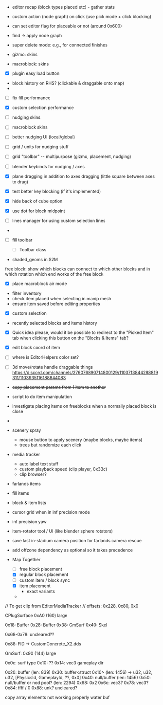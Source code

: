 - editor recap (block types placed etc) - gather stats

- custom action (node graph) on click (use pick mode + click blocking)
- can set editor flag for placeable or not (around 0x600)
- find -> apply node graph

- super delete mode: e.g., for connected finishes

- gizmo: skins
- macroblock: skins

- [x] plugin easy load button

- block history on RHS? (clickable & draggable onto map)
-


- [ ] fix fill performance
- [x] custom selection performance
- [ ] nudging skins
- [ ] macroblock skins

- [ ] better nudging UI (local/global)

- [ ] grid / units for nudging stuff
- [ ] grid "toolbar" -- multipurpose (gizmo, placement, nudging)

- [ ] blender keybinds for nudging / axes
- [x] plane dragging in addition to axes dragging (little square between axes to drag)
- [x] test better key blocking (if it's implemented)
- [x] hide back of cube option
- [x] use dot for block midpoint
- [ ] lines manager for using custom selection lines
-
- [ ] fill toolbar
  - [ ] Toolbar class





- shaded_geoms in S2M

free block: show which blocks can connect to which other blocks and in which rotation
which end works of the free block



- [x] place macroblock air mode
- filter inventory
- check item placed when selecting in manip mesh
- ensure item saved before editing properties
- [x] custom selection
- recently selected blocks and items history
- [x] Quick idea please, would it be possible to redirect to the "Picked Item" tab when clicking this button on the "Blocks & Items" tab?
- [x] edit block coord of item
- [ ] where is EditorHelpers color set?

- [ ] 3d move/rotate handle draggable things <https://discord.com/channels/276076890714800129/1103713844288819311/1103935116188844083>

- ~~copy placement params from 1 item to another~~
- script to do item manipulation
- investigate placing items on freeblocks when a normally placed block is close
-

- scenery spray
  - mouse button to apply scenery (maybe blocks, maybe items)
  - trees but randomize each click


- media tracker
  - auto label text stuff
  - custom playback speed (clip player, 0x33c)
  - clip browser?

- farlands items
- fill items
- block & item lists
- cursor grid when in inf precision mode
- inf precision yaw
- item-rotator tool / UI (like blender sphere rotators)
- save last in-stadium camera position for farlands camera rescue

- add offzone dependency as optional so it takes precedence

- Map Together
  - [ ] free block placement
  - [x] regular block placement
  - [ ] custom item / block sync
  - [x] item placement
    - exact variants
  -


// To get clip from EditorMediaTracker
// offsets: 0x228, 0x80, 0x0


CPlugSurface 0xA0 (160) large

0x18: Buffer<CPlugMaterial>
0x28: Buffer<GmSurfaceIds>
0x38: GmSurf
0x40: Skel

0x68-0x78: uncleared??

0x88: FID -> CustomConcrete_X2.dds



GmSurf: 0x90 (144) large

0x0c: surf type
0x10: ??
0x14: vec3 gameplay dir

0x20: buffer (len: 839)
0x30: buffer<struct 0x10> (len: 1456)
    -> u32, u32, u32, [PhysicsId, GameplayId, ??, 0x0]
0x40: null/buffer (len: 1456)
0x50: null/buffer or nod pool? (len: 2294)
0x68: 0x2
0x6c: vec3?
0x78: vec3?
0x84: ffff / 0
0x88: unk? uncleared?





copy array elements not working properly
water buf
